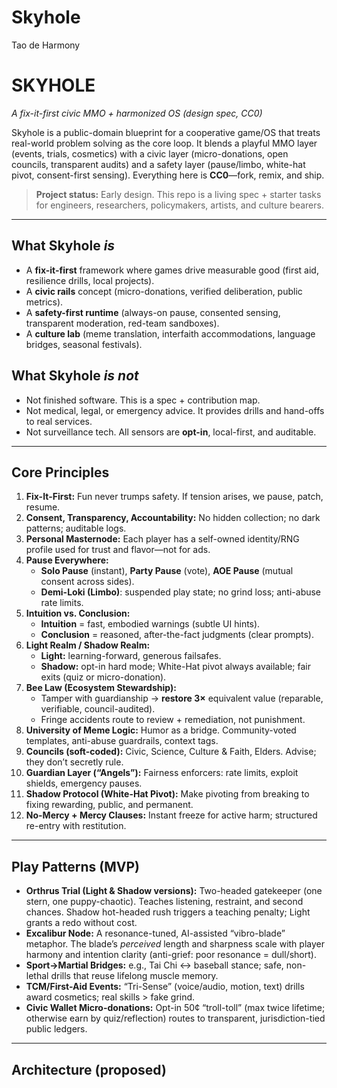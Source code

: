 # Skyhole
Tao de Harmony
# SKYHOLE
*A fix-it-first civic MMO + harmonized OS (design spec, CC0)*

Skyhole is a public-domain blueprint for a cooperative game/OS that treats real-world problem solving as the core loop. It blends a playful MMO layer (events, trials, cosmetics) with a civic layer (micro-donations, open councils, transparent audits) and a safety layer (pause/limbo, white-hat pivot, consent-first sensing). Everything here is **CC0**—fork, remix, and ship.

> **Project status:** Early design. This repo is a living spec + starter tasks for engineers, researchers, policymakers, artists, and culture bearers.

---

## What Skyhole *is*
- A **fix-it-first** framework where games drive measurable good (first aid, resilience drills, local projects).
- A **civic rails** concept (micro-donations, verified deliberation, public metrics).
- A **safety-first runtime** (always-on pause, consented sensing, transparent moderation, red-team sandboxes).
- A **culture lab** (meme translation, interfaith accommodations, language bridges, seasonal festivals).

## What Skyhole *is not*
- Not finished software. This is a spec + contribution map.
- Not medical, legal, or emergency advice. It provides drills and hand-offs to real services.
- Not surveillance tech. All sensors are **opt-in**, local-first, and auditable.

---

## Core Principles
1. **Fix-It-First:** Fun never trumps safety. If tension arises, we pause, patch, resume.
2. **Consent, Transparency, Accountability:** No hidden collection; no dark patterns; auditable logs.
3. **Personal Masternode:** Each player has a self-owned identity/RNG profile used for trust and flavor—not for ads.
4. **Pause Everywhere:** 
   - **Solo Pause** (instant), **Party Pause** (vote), **AOE Pause** (mutual consent across sides).
   - **Demi-Loki (Limbo)**: suspended play state; no grind loss; anti-abuse rate limits.
5. **Intuition vs. Conclusion:**
   - **Intuition** = fast, embodied warnings (subtle UI hints).
   - **Conclusion** = reasoned, after-the-fact judgments (clear prompts).
6. **Light Realm / Shadow Realm:**
   - **Light:** learning-forward, generous failsafes.
   - **Shadow:** opt-in hard mode; White-Hat pivot always available; fair exits (quiz or micro-donation).
7. **Bee Law (Ecosystem Stewardship):**
   - Tamper with guardianship → **restore 3×** equivalent value (reparable, verifiable, council-audited).
   - Fringe accidents route to review + remediation, not punishment.
8. **University of Meme Logic:** Humor as a bridge. Community-voted templates, anti-abuse guardrails, context tags.
9. **Councils (soft-coded):** Civic, Science, Culture & Faith, Elders. Advise; they don’t secretly rule.
10. **Guardian Layer (“Angels”):** Fairness enforcers: rate limits, exploit shields, emergency pauses.
11. **Shadow Protocol (White-Hat Pivot):** Make pivoting from breaking to fixing rewarding, public, and permanent.
12. **No-Mercy + Mercy Clauses:** Instant freeze for active harm; structured re-entry with restitution.

---

## Play Patterns (MVP)
- **Orthrus Trial (Light & Shadow versions):** Two-headed gatekeeper (one stern, one puppy-chaotic). Teaches listening, restraint, and second chances. Shadow hot-headed rush triggers a teaching penalty; Light grants a redo without cost.
- **Excalibur Node:** A resonance-tuned, AI-assisted “vibro-blade” metaphor. The blade’s *perceived* length and sharpness scale with player harmony and intention clarity (anti-grief: poor resonance = dull/short).
- **Sport→Martial Bridges:** e.g., Tai Chi ↔ baseball stance; safe, non-lethal drills that reuse lifelong muscle memory.
- **TCM/First-Aid Events:** “Tri-Sense” (voice/audio, motion, text) drills award cosmetics; real skills > fake grind.
- **Civic Wallet Micro-donations:** Opt-in 50¢ “troll-toll” (max twice lifetime; otherwise earn by quiz/reflection) routes to transparent, jurisdiction-tied public ledgers.

---

## Architecture (proposed)

